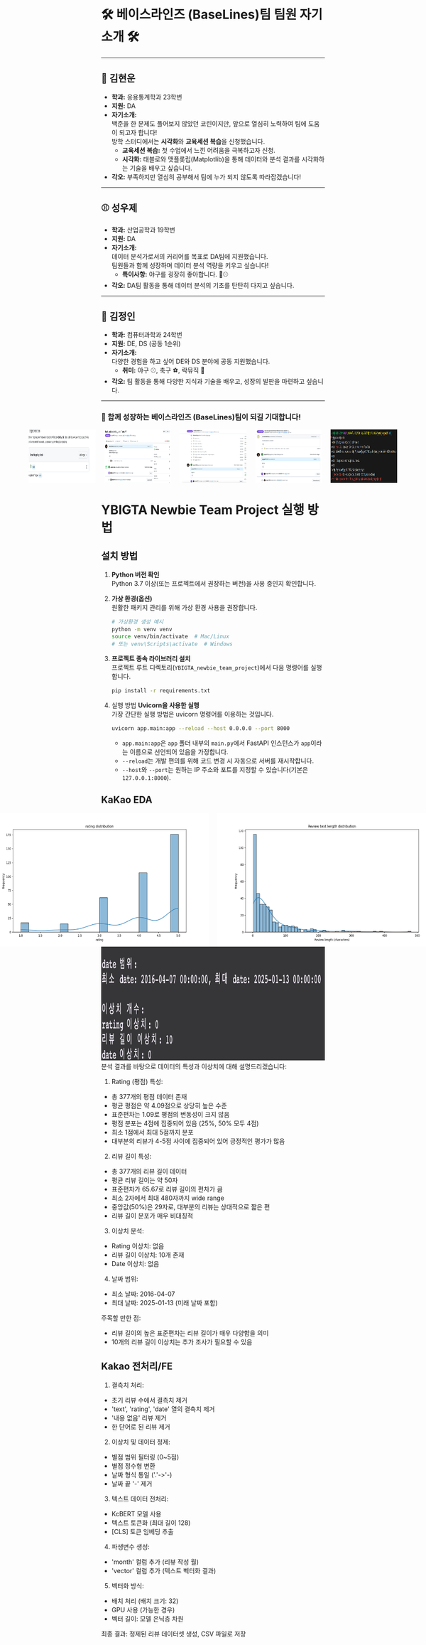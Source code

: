 # 🛠️ 베이스라인즈 (BaseLines)팀 팀원 자기소개 🛠️

---

## 🐍 김현운

- **학과:** 응용통계학과 23학번
- **지원:** DA
- **자기소개:**  
  백준을 한 문제도 풀어보지 않았던 코린이지만, 앞으로 열심히 노력하여 팀에 도움이 되고자 합니다!  
  방학 스터디에서는 **시각화**와 **교육세션 복습**을 신청했습니다.
  - **교육세션 복습:** 첫 수업에서 느낀 어려움을 극복하고자 신청.
  - **시각화:** 태블로와 맷플롯립(Matplotlib)을 통해 데이터와 분석 결과를 시각화하는 기술을 배우고 싶습니다.
- **각오:** 부족하지만 열심히 공부해서 팀에 누가 되지 않도록 따라잡겠습니다!

---

## ⚾ 성우제

- **학과:** 산업공학과 19학번
- **지원:** DA
- **자기소개:**  
  데이터 분석가로서의 커리어를 목표로 DA팀에 지원했습니다.  
  팀원들과 함께 성장하며 데이터 분석 역량을 키우고 싶습니다!
  - **특이사항:** 야구를 굉장히 좋아합니다. 🧢⚾
- **각오:** DA팀 활동을 통해 데이터 분석의 기초를 탄탄히 다지고 싶습니다.

---

## 🎸 김정인

- **학과:** 컴퓨터과학과 24학번
- **지원:** DE, DS (공동 1순위)
- **자기소개:**  
  다양한 경험을 하고 싶어 DE와 DS 분야에 공동 지원했습니다.
  - **취미:** 야구 ⚾, 축구 ⚽, 락뮤직 🎵
- **각오:** 팀 활동을 통해 다양한 지식과 기술을 배우고, 성장의 발판을 마련하고 싶습니다.

---

### 🙌 함께 성장하는 베이스라인즈 (BaseLines)팀이 되길 기대합니다!

<div style="display: flex; justify-content: center; align-items: center; gap: 20px;">
    <img src="github/branch_protection.png" height="120px" width="150px">
    <img src="github/merged_jungin7612.png" height="120px" width="150px">
    <img src="github/merged_SungWoojae.png" height="120px" width="150px">
    <img src="github/merged_yonseistatking.png" height="120px" width="150px">
    <img src="github/push_rejected.png" height="120px" width="150px">
</div>

# YBIGTA Newbie Team Project 실행 방법

## 설치 방법

1. **Python 버전 확인**  
   Python 3.7 이상(또는 프로젝트에서 권장하는 버전)을 사용 중인지 확인합니다.

2. **가상 환경(옵션)**  
   원활한 패키지 관리를 위해 가상 환경 사용을 권장합니다.

   ```bash
   # 가상환경 생성 예시
   python -m venv venv
   source venv/bin/activate  # Mac/Linux
   # 또는 venv\Scripts\activate  # Windows

   ```

3. **프로젝트 종속 라이브러리 설치**  
   프로젝트 루트 디렉토리(`YBIGTA_newbie_team_project`)에서 다음 명령어를 실행합니다.
   ```bash
   pip install -r requirements.txt
   ```
4. 실행 방법
   **Uvicorn을 사용한 실행**  
   가장 간단한 실행 방법은 uvicorn 명령어를 이용하는 것입니다.
   ```bash
   uvicorn app.main:app --reload --host 0.0.0.0 --port 8000
   ```
   - `app.main:app`은 `app` 폴더 내부의 `main.py`에서 FastAPI 인스턴스가 `app`이라는 이름으로 선언되어 있음을 가정합니다.
   - `--reload`는 개발 편의를 위해 코드 변경 시 자동으로 서버를 재시작합니다.
   - `--host`와 `--port`는 원하는 IP 주소와 포트를 지정할 수 있습니다(기본은 `127.0.0.1:8000`).

## KaKao EDA

<div style="display: flex; justify-content: center; align-items: center; gap: 20px;">
   <img src="review_analysis/plots/rating_distribution.png" height="300px" width="600px">
   <img src="review_analysis/plots/reivew_text_length_dtb.png" height="300px" width="600px">
</div>
<img src="review_analysis/plots/outlier.png" height="256 px" width="1076px">
분석 결과를 바탕으로 데이터의 특성과 이상치에 대해 설명드리겠습니다:

1. Rating (평점) 특성:

- 총 377개의 평점 데이터 존재
- 평균 평점은 약 4.09점으로 상당히 높은 수준
- 표준편차는 1.09로 평점의 변동성이 크지 않음
- 평점 분포는 4점에 집중되어 있음 (25%, 50% 모두 4점)
- 최소 1점에서 최대 5점까지 분포
- 대부분의 리뷰가 4-5점 사이에 집중되어 있어 긍정적인 평가가 많음

2. 리뷰 길이 특성:

- 총 377개의 리뷰 길이 데이터
- 평균 리뷰 길이는 약 50자
- 표준편차가 65.67로 리뷰 길이의 편차가 큼
- 최소 2자에서 최대 480자까지 wide range
- 중앙값(50%)은 29자로, 대부분의 리뷰는 상대적으로 짧은 편
- 리뷰 길이 분포가 매우 비대칭적

3. 이상치 분석:

- Rating 이상치: 없음
- 리뷰 길이 이상치: 10개 존재
- Date 이상치: 없음

4. 날짜 범위:

- 최소 날짜: 2016-04-07
- 최대 날짜: 2025-01-13 (미래 날짜 포함)

주목할 만한 점:

- 리뷰 길이의 높은 표준편차는 리뷰 길이가 매우 다양함을 의미
- 10개의 리뷰 길이 이상치는 추가 조사가 필요할 수 있음

## Kakao 전처리/FE

1. 결측치 처리:

- 초기 리뷰 수에서 결측치 제거
- 'text', 'rating', 'date' 열의 결측치 제거
- '내용 없음' 리뷰 제거
- 한 단어로 된 리뷰 제거

2. 이상치 및 데이터 정제:

- 별점 범위 필터링 (0~5점)
- 별점 정수형 변환
- 날짜 형식 통일 ('.'->'-)
- 날짜 끝 '-' 제거

3. 텍스트 데이터 전처리:

- KcBERT 모델 사용
- 텍스트 토큰화 (최대 길이 128)
- [CLS] 토큰 임베딩 추출

4. 파생변수 생성:

- 'month' 컬럼 추가 (리뷰 작성 월)
- 'vector' 컬럼 추가 (텍스트 벡터화 결과)

5. 벡터화 방식:

- 배치 처리 (배치 크기: 32)
- GPU 사용 (가능한 경우)
- 벡터 길이: 모델 은닉층 차원

최종 결과: 정제된 리뷰 데이터셋 생성, CSV 파일로 저장
